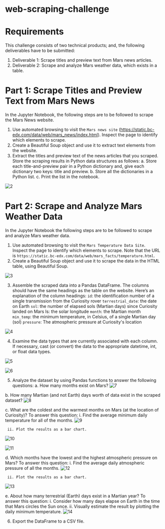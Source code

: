 # web-scraping-challenge

# Requirements
This challenge consists of two technical products; and, the following deliverables have to be submitted:
1. Deliverable 1: Scrape titles and preview text from Mars news articles.
2. Deliverable 2: Scrape and analyze Mars weather data, which exists in a table.

# Part 1: Scrape Titles and Preview Text from Mars News
In the Jupyter Notebook, the following steps are to be followed to scrape the Mars News website.

1. Use automated browsing to visit the `Mars news site` (https://static.bc-edx.com/data/web/mars_news/index.html). Inspect the page to identify which elements to scrape.
2. Create a Beautiful Soup object and use it to extract text elements from the website.
3. Extract the titles and preview text of the news articles that you scraped. Store the scraping results in Python data structures as follows:
  a. Store each title-and-preview pair in a Python dictionary and, give each dictionary two keys: title and preview. 
  b. Store all the dictionaries in a Python list.
  c. Print the list in the notebook.

![2](https://github.com/Pooja14n/web-scraping-challenge/assets/144713762/4501c686-fd24-420c-a97b-7eb8b5d667bc)

# Part 2: Scrape and Analyze Mars Weather Data
In the Jupyter Notebook the following steps are to be followed to scrape and analyze Mars weather data.

1. Use automated browsing to visit the `Mars Temperature Data Site`. Inspect the page to identify which elements to scrape. Note that the URL is `https://static.bc-edx.com/data/web/mars_facts/temperature.html`.
2. Create a Beautiful Soup object and use it to scrape the data in the HTML table, using Beautiful Soup.

![3](https://github.com/Pooja14n/web-scraping-challenge/assets/144713762/b5d05102-5ebd-46ac-b2c6-a83f07f2b48a)

3. Assemble the scraped data into a Pandas DataFrame. The columns should have the same headings as the table on the website. Here’s an explanation of the column headings:
`id`: the identification number of a single transmission from the Curiosity rover
`terrestrial_date`: the date on Earth
`sol`: the number of elapsed sols (Martian days) since Curiosity landed on Mars
ls: the solar longitude
`month`: the Martian month
`min_temp`: the minimum temperature, in Celsius, of a single Martian day (sol)
`pressure`: The atmospheric pressure at Curiosity's location

![4](https://github.com/Pooja14n/web-scraping-challenge/assets/144713762/f7565791-7822-43c6-9bbb-d5ddd45863dc)

4. Examine the data types that are currently associated with each column. If necessary, cast (or convert) the data to the appropriate datetime, int, or float data types.

![5](https://github.com/Pooja14n/web-scraping-challenge/assets/144713762/18fc6703-634d-46a4-b74e-c7aeb50e9646)

![6](https://github.com/Pooja14n/web-scraping-challenge/assets/144713762/06fd80dc-5ff6-45bf-9f63-c6ff903f6c6a)

5. Analyze the dataset by using Pandas functions to answer the following questions:
  a. How many months exist on Mars?
![7](https://github.com/Pooja14n/web-scraping-challenge/assets/144713762/350d5237-dd53-412a-8663-c3b670b6ebd6)

  b. How many Martian (and not Earth) days worth of data exist in the scraped dataset?
![8](https://github.com/Pooja14n/web-scraping-challenge/assets/144713762/1692c2d4-5590-414a-b023-777ec6ec929d)

  c. What are the coldest and the warmest months on Mars (at the location of Curiosity)? To answer this question:
     i. Find the average minimum daily temperature for all of the months.
   ![9](https://github.com/Pooja14n/web-scraping-challenge/assets/144713762/3ba17ba2-18dd-4bc4-8a5a-7aab29a78190)
   
     ii. Plot the results as a bar chart.
   ![10](https://github.com/Pooja14n/web-scraping-challenge/assets/144713762/0112c745-8276-4adf-b9b7-c96fc87ecea5)

   ![11](https://github.com/Pooja14n/web-scraping-challenge/assets/144713762/792fc57f-2750-4489-a17e-801b97dc1077)

  d. Which months have the lowest and the highest atmospheric pressure on Mars? To answer this question:
     i. Find the average daily atmospheric pressure of all the months.
   ![12](https://github.com/Pooja14n/web-scraping-challenge/assets/144713762/97716bc7-0c93-45e4-a56c-8a0a87dc68c4)
   
     ii. Plot the results as a bar chart.
   ![13](https://github.com/Pooja14n/web-scraping-challenge/assets/144713762/0a75bd13-3a2e-43f5-9699-d283b8fe7296)
   
  e. About how many terrestrial (Earth) days exist in a Martian year? To answer this question:
     i. Consider how many days elapse on Earth in the time that Mars circles the Sun once.
     ii. Visually estimate the result by plotting the daily minimum temperature.
     ![14](https://github.com/Pooja14n/web-scraping-challenge/assets/144713762/bd0fa653-98eb-46dd-8c46-b44057a9c330)
     
6. Export the DataFrame to a CSV file.
